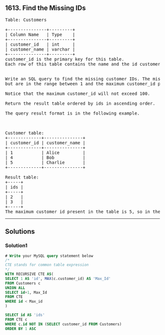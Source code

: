 ## 1613. Find the Missing IDs

<pre>
Table: Customers

+---------------+---------+
| Column Name   | Type    |
+---------------+---------+
| customer_id   | int     |
| customer_name | varchar |
+---------------+---------+
customer_id is the primary key for this table.
Each row of this table contains the name and the id customer.
 

Write an SQL query to find the missing customer IDs. The missing IDs are ones that are not in the Customers table 
but are in the range between 1 and the maximum customer_id present in the table.

Notice that the maximum customer_id will not exceed 100.

Return the result table ordered by ids in ascending order.

The query result format is in the following example.

 

Customer table:
+-------------+---------------+
| customer_id | customer_name |
+-------------+---------------+
| 1           | Alice         |
| 4           | Bob           |
| 5           | Charlie       |
+-------------+---------------+

Result table:
+-----+
| ids |
+-----+
| 2   |
| 3   |
+-----+
The maximum customer_id present in the table is 5, so in the range [1,5], IDs 2 and 3 are missing from the table.
</pre>

------------------------------------------------------------------------

## Solutions
### Solution1
```sql
# Write your MySQL query statement below
/*
CTE stands for common table expression
*/
WITH RECURSIVE CTE AS(
SELECT 1 AS 'id', MAX(c.customer_id) AS 'Max_Id' 
FROM Customers c
UNION ALL
SELECT id+1, Max_Id
FROM CTE
WHERE id < Max_id
)

SELECT id AS 'ids'
FROM CTE c
WHERE c.id NOT IN (SELECT customer_id FROM Customers)
ORDER BY 1 ASC
```

